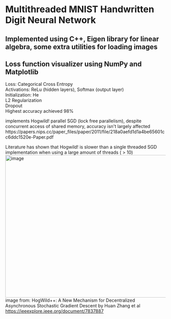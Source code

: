 <h1>Multithreaded MNIST Handwritten Digit Neural Network </h1> 
<h2>Implemented using C++, Eigen library for linear algebra, some extra utilities for loading images</h2>
<h2> Loss function visualizer using NumPy and Matplotlib </h2>
<p>
Loss: Categorical Cross Entropy <br>
Activations: ReLu (hidden layers), Softmax (output layer) <br>
Initialization: He <br>
L2 Regularization <br>
Dropout <br>
Highest accuracy achieved 98%
</p>
<p>implements Hogwild! parallel SGD (lock free parallelism), despite concurrent access of shared memory, accuracy isn't largely affected <br>
https://papers.nips.cc/paper_files/paper/2011/file/218a0aefd1d1a4be65601cc6ddc1520e-Paper.pdf

Literature has shown that Hogwild! is slower than a single threaded SGD implementation when using a large amount of threads ( > 10) <br>
<img width="550" height="449" alt="image" src="https://github.com/user-attachments/assets/d2be6b45-5390-4f7e-a394-07059569b496" /> <br>
image from: HogWild++: A New Mechanism for Decentralized Asynchronous Stochastic Gradient Descent by Huan Zhang et al <br>
https://ieeexplore.ieee.org/document/7837887 <br>
</p>











